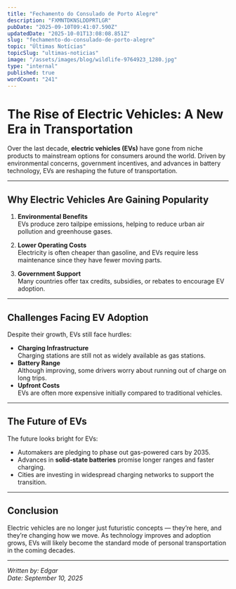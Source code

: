 ```yaml
---
title: "Fechamento do Consulado de Porto Alegre"
description: "FXMNTDKNSLDDPRTLGR"
pubDate: "2025-09-10T09:41:07.590Z"
updatedDate: "2025-10-01T13:08:08.851Z"
slug: "fechamento-do-consulado-de-porto-alegre"
topic: "Últimas Notícias"
topicSlug: "ultimas-noticias"
image: "/assets/images/blog/wildlife-9764923_1280.jpg"
type: "internal"
published: true
wordCount: "241"
---
```


# The Rise of Electric Vehicles: A New Era in Transportation

Over the last decade, **electric vehicles (EVs)** have gone from niche products to mainstream options for consumers around the world. Driven by environmental concerns, government incentives, and advances in battery technology, EVs are reshaping the future of transportation.

---

## Why Electric Vehicles Are Gaining Popularity

1. **Environmental Benefits**  
   EVs produce zero tailpipe emissions, helping to reduce urban air pollution and greenhouse gases.

2. **Lower Operating Costs**  
   Electricity is often cheaper than gasoline, and EVs require less maintenance since they have fewer moving parts.

3. **Government Support**  
   Many countries offer tax credits, subsidies, or rebates to encourage EV adoption.

---

## Challenges Facing EV Adoption

Despite their growth, EVs still face hurdles:

- **Charging Infrastructure**  
  Charging stations are still not as widely available as gas stations.  
- **Battery Range**  
  Although improving, some drivers worry about running out of charge on long trips.  
- **Upfront Costs**  
  EVs are often more expensive initially compared to traditional vehicles.

---

## The Future of EVs

The future looks bright for EVs:

- Automakers are pledging to phase out gas-powered cars by 2035.  
- Advances in **solid-state batteries** promise longer ranges and faster charging.  
- Cities are investing in widespread charging networks to support the transition.  

---

## Conclusion

Electric vehicles are no longer just futuristic concepts — they’re here, and they’re changing how we move. As technology improves and adoption grows, EVs will likely become the standard mode of personal transportation in the coming decades.

---

*Written by: Edgar*  
*Date: September 10, 2025*